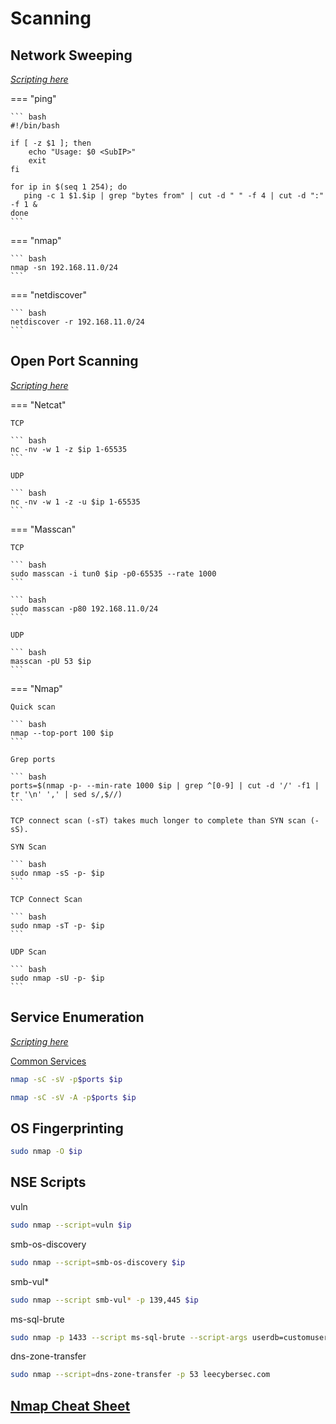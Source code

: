 # Scanning

## Network Sweeping

[*Scripting here*](https://github.com/leecybersec/scripting/tree/master/sweeping)

=== "ping"

	``` bash
	#!/bin/bash

	if [ -z $1 ]; then
		echo "Usage: $0 <SubIP>"
		exit
	fi

	for ip in $(seq 1 254); do
	   ping -c 1 $1.$ip | grep "bytes from" | cut -d " " -f 4 | cut -d ":" -f 1 &
	done
	```

=== "nmap"

	``` bash
	nmap -sn 192.168.11.0/24
	```

=== "netdiscover"

	``` bash
	netdiscover -r 192.168.11.0/24
	```

## Open Port Scanning

[*Scripting here*](https://github.com/leecybersec/scripting/tree/master/portOpenning)

=== "Netcat"

	TCP

	``` bash
	nc -nv -w 1 -z $ip 1-65535
	```

	UDP

	``` bash
	nc -nv -w 1 -z -u $ip 1-65535
	```

=== "Masscan"

	TCP

	``` bash
	sudo masscan -i tun0 $ip -p0-65535 --rate 1000
	```

	``` bash
	sudo masscan -p80 192.168.11.0/24
	```

	UDP

	``` bash
	masscan -pU 53 $ip
	```

=== "Nmap"

	Quick scan

	``` bash
	nmap --top-port 100 $ip
	```

	Grep ports

	``` bash
	ports=$(nmap -p- --min-rate 1000 $ip | grep ^[0-9] | cut -d '/' -f1 | tr '\n' ',' | sed s/,$//)
	```

	TCP connect scan (-sT) takes much longer to complete than SYN scan (-sS).

	SYN Scan

	``` bash
	sudo nmap -sS -p- $ip
	```

	TCP Connect Scan

	``` bash
	sudo nmap -sT -p- $ip
	```

	UDP Scan

	``` bash
	sudo nmap -sU -p- $ip
	```

## Service Enumeration

[*Scripting here*](https://github.com/leecybersec/scripting/tree/master/enum)

[Common Services](/penetration-testing/external-internal/common-services/general/)

``` bash
nmap -sC -sV -p$ports $ip
```

``` bash
nmap -sC -sV -A -p$ports $ip
```

## OS Fingerprinting

``` bash
sudo nmap -O $ip
```

## NSE Scripts

vuln

``` bash
sudo nmap --script=vuln $ip
```

smb-os-discovery

``` bash
sudo nmap --script=smb-os-discovery $ip
```

smb-vul*

``` bash
sudo nmap --script smb-vul* -p 139,445 $ip
```

ms-sql-brute

``` bash
sudo nmap -p 1433 --script ms-sql-brute --script-args userdb=customuser.txt,passdb=custompass.txt <host>
```

dns-zone-transfer

``` bash
sudo nmap --script=dns-zone-transfer -p 53 leecybersec.com
```

## [Nmap Cheat Sheet](https://www.stationx.net/nmap-cheat-sheet)